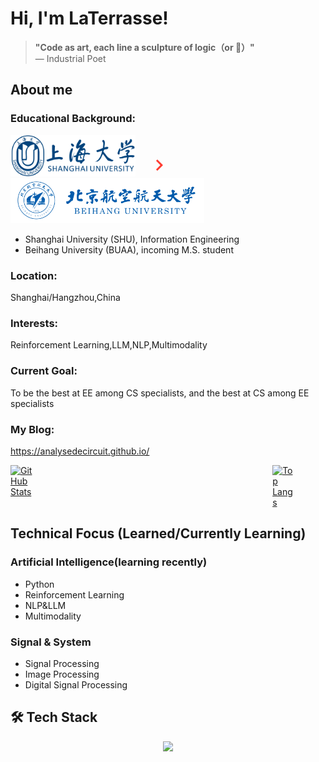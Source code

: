 # Hi, I'm LaTerrasse!
> **"Code as art, each line a sculpture of logic（or :poop:）"**  
> ― Industrial Poet
## About me


### **Educational Background**:
  
<p>
  <img src="https://raw.githubusercontent.com/AnalyseDeCircuit/AnalyseDeCircuit/main/shulogo.svg" width="200" alt="SHU"/>
  <svg width="36" height="36" viewBox="0 0 24 24" fill="#ff3b30" style="margin:0 1rem;">
    <path d="M8.59 16.59L13.17 12 8.59 7.41 10 6l6 6-6 6-1.41-1.41z"/>
  </svg>
  <img src="https://raw.githubusercontent.com/AnalyseDeCircuit/AnalyseDeCircuit/main/buaalogo.svg" width="310" alt="BUAA"/>
</p>

  - Shanghai University (SHU), Information Engineering 
  - Beihang University (BUAA), incoming M.S. student
### **Location**:  
  Shanghai/Hangzhou,China
### **Interests**:  
  Reinforcement Learning,LLM,NLP,Multimodality
### **Current Goal**:  
  To be the best at EE among CS specialists, and the best at CS among EE specialists
### **My Blog**:  
  https://analysedecircuit.github.io/

<div style="display: flex; justify-content: space-between; width: 100%;">
  <a href="https://github.com/AnalyseDeCircuit">
    <img 
      src="https://github-readme-stats.vercel.app/api?username=AnalyseDeCircuit&theme=radical"
      alt="GitHub Stats"
      style="width: 43%; height: auto; display: block;" 
    />
  </a>
  <a href="https://github.com/AnalyseDeCircuit">
    <img
      src="https://github-readme-stats.vercel.app/api/top-langs/?username=AnalyseDeCircuit&layout=compact&cache_seconds=0"
      alt="Top Langs"
      style="width: 47%; height: auto; display: block;" 
    />
  </a>
</div>

##  Technical Focus (Learned/Currently Learning)   
###  Artificial Intelligence(learning recently)
  - Python
  - Reinforcement Learning
  - NLP&LLM
  - Multimodality

###  Signal & System
  - Signal Processing
  - Image Processing
  - Digital Signal Processing





## 🛠 Tech Stack
<p align="center">
  <a href="https://skillicons.dev">
    <img src="https://skillicons.dev/icons?i=c,cs,cpp,bash,python,anaconda,git,linux,latex,unity,vscode" />
  </a>
</p>

<!---
AnalyseDeCircuit/AnalyseDeCircuit is a ✨ special ✨ repository because its `README.md` (this file) appears on your GitHub profile.
You can click the Preview link to take a look at your changes.
--->
